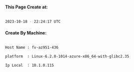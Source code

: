 
   
#### This Page Create at:

```bash

2023-10-18 - 22:24:17 UTC

```

#### Create By Machine:

```bash

Host Name : fv-az951-436

platform  : Linux-6.2.0-1014-azure-x86_64-with-glibc2.35

Ip Local  : 10.1.0.115

```

